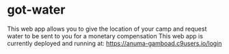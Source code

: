 # got-water
This web app allows you to give the location of your camp and request water to be sent to you for a monetary compensation
This web app is currently deployed and running at:
https://anuma-gamboad.c9users.io/login
